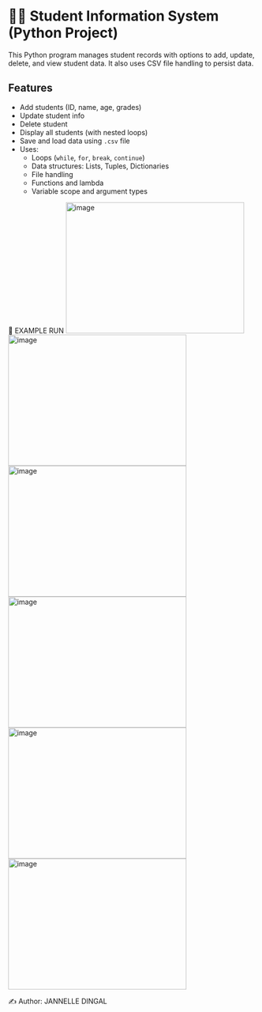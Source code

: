 # 🧑‍🎓 Student Information System (Python Project)

This Python program manages student records with options to add, update, delete, and view student data. It also uses CSV file handling to persist data.

## Features
- Add students (ID, name, age, grades)
- Update student info
- Delete student
- Display all students (with nested loops)
- Save and load data using `.csv` file
- Uses:
  - Loops (`while`, `for`, `break`, `continue`)
  - Data structures: Lists, Tuples, Dictionaries
  - File handling
  - Functions and lambda
  - Variable scope and argument types


📂 EXAMPLE RUN
<img width="361" height="265" alt="image" src="https://github.com/user-attachments/assets/470ac305-2a29-478c-b8bb-bf409c27fd31" />
<img width="361" height="265" alt="image" src="https://github.com/user-attachments/assets/a7175200-2c38-4441-8f6a-7e9188e8db14" />
<img width="361" height="265" alt="image" src="https://github.com/user-attachments/assets/e6a2ffff-8256-4559-9c3f-ab01691af558" />
<img width="361" height="265" alt="image" src="https://github.com/user-attachments/assets/426d31bf-d90d-4929-8487-68fa8a118826" />
<img width="361" height="265" alt="image" src="https://github.com/user-attachments/assets/41190b54-3cce-473f-9ea2-6d2bed229919" />
<img width="361" height="265" alt="image" src="https://github.com/user-attachments/assets/575f05f4-8878-4ed8-8451-bac12d7596fc" />



✍️ Author: JANNELLE DINGAL

























